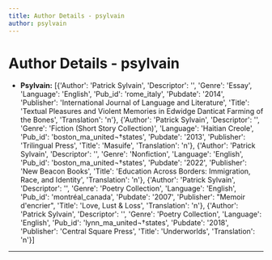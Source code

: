 ```yaml
---
title: Author Details - psylvain
author: psylvain
---
```


# Author Details - psylvain

<ul>
    <li><strong>Psylvain:</strong> [{'Author': 'Patrick Sylvain', 'Descriptor': '', 'Genre': 'Essay', 'Language': 'English', 'Pub_id': 'rome_italy', 'Pubdate': '2014', 'Publisher': 'International Journal of Language and Literature', 'Title': 'Textual Pleasures and Violent Memories in Edwidge Danticat Farming of the Bones', 'Translation': 'n'}, {'Author': 'Patrick Sylvain', 'Descriptor': '', 'Genre': 'Fiction (Short Story Collection)', 'Language': 'Haitian Creole', 'Pub_id': 'boston_ma_united¬†states', 'Pubdate': '2013', 'Publisher': 'Trilingual Press', 'Title': 'Masuife', 'Translation': 'n'}, {'Author': 'Patrick Sylvain', 'Descriptor': '', 'Genre': 'Nonfiction', 'Language': 'English', 'Pub_id': 'boston_ma_united¬†states', 'Pubdate': '2022', 'Publisher': 'New Beacon Books', 'Title': 'Education Across Borders: Immigration, Race, and Identity', 'Translation': 'n'}, {'Author': 'Patrick Sylvain', 'Descriptor': '', 'Genre': 'Poetry Collection', 'Language': 'English', 'Pub_id': 'montréal_canada', 'Pubdate': '2007', 'Publisher': "Memoir d'encrier", 'Title': 'Love, Lust & Loss', 'Translation': 'n'}, {'Author': 'Patrick Sylvain', 'Descriptor': '', 'Genre': 'Poetry Collection', 'Language': 'English', 'Pub_id': 'lynn_ma_united¬†states', 'Pubdate': '2018', 'Publisher': 'Central Square Press', 'Title': 'Underworlds', 'Translation': 'n'}]</li>
</ul>
<hr>